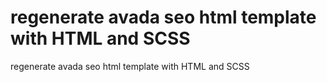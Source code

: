 # regenerate avada seo html template with HTML and SCSS
 regenerate avada seo html template with HTML and SCSS
